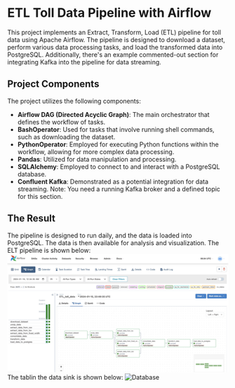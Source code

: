 # ETL Toll Data Pipeline with Airflow

This project implements an Extract, Transform, Load (ETL) pipeline for toll data using Apache Airflow. The pipeline is designed to download a dataset, perform various data processing tasks, and load the transformed data into PostgreSQL. Additionally, there's an example commented-out section for integrating Kafka into the pipeline for data streaming.

## Project Components
The project utilizes the following components:

- **Airflow DAG (Directed Acyclic Graph)**: The main orchestrator that defines the workflow of tasks.
- **BashOperator**: Used for tasks that involve running shell commands, such as downloading the dataset.
- **PythonOperator**: Employed for executing Python functions within the workflow, allowing for more complex data processing.
- **Pandas**: Utilized for data manipulation and processing.
- **SQLAlchemy**: Employed to connect to and interact with a PostgreSQL database.
- **Confluent Kafka**: Demonstrated as a potential integration for data streaming. Note: You need a running Kafka broker and a defined topic for this section.

## The Result
The pipeline is designed to run daily, and the data is loaded into PostgreSQL. The data is then available for analysis and visualization.
The ELT pipeline is shown below:
![Airflow_graph](/Airflow_graph.jpg "Screenshot of the Airflow_graph")
The tablin the data sink is shown below:
![Database](/Screenshot_DB "Screenshot of the Database")


